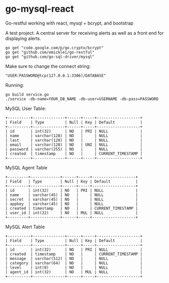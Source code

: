 go-mysql-react
==============

Go-restful working with react, mysql + bcrypt, and bootstrap

A test project. A central server for receiving alerts as well as a front end for displaying alerts.

	go get "code.google.com/p/go.crypto/bcrypt"
	go get "github.com/emicklei/go-restful"
	go get "github.com/go-sql-driver/mysql"

Make sure to change the connect string:

	"USER:PASSWORD@tcp(127.0.0.1:3306)/DATABASE"

Running:

	go build service.go
	./service -db-name=YOUR_DB_NAME -db-user=USERNAME -db-pass=PASSWORD

MySQL User Table:

	+----------+--------------+------+-----+-------------------+
	| Field    | Type         | Null | Key | Default           |
	+----------+--------------+------+-----+-------------------+
	| id       | int(32)      | NO   | PRI | NULL              |
	| name     | varchar(128) | NO   |     | NULL              |
	| last     | varchar(128) | NO   |     | NULL              |
	| email    | varchar(128) | NO   | UNI | NULL              |
	| password | varchar(255) | NO   |     | NULL              |
	| created  | timestamp    | NO   |     | CURRENT_TIMESTAMP |
	+----------+--------------+------+-----+-------------------+

MySQL Agent Table

	+---------+-------------+------+-----+-------------------+
	| Field   | Type        | Null | Key | Default           |
	+---------+-------------+------+-----+-------------------+
	| id      | int(32)     | NO   | PRI | NULL              |
	| name    | varchar(45) | NO   |     | NULL              |
	| secret  | varchar(45) | NO   |     | NULL              |
	| appkey  | varchar(45) | NO   |     | NULL              |
	| created | timestamp   | NO   |     | CURRENT_TIMESTAMP |
	| user_id | int(32)     | NO   | MUL | NULL              |
	+---------+-------------+------+-----+-------------------+

MySQL Alert Table

	+----------+--------------+------+-----+-------------------+
	| Field    | Type         | Null | Key | Default           |
	+----------+--------------+------+-----+-------------------+
	| id       | int(32)      | NO   | PRI | NULL              |
	| created  | timestamp    | NO   |     | CURRENT_TIMESTAMP |
	| message  | varchar(512) | NO   |     | NULL              |
	| category | varchar(64)  | NO   |     | NULL              |
	| level    | int(8)       | NO   |     | NULL              |
	| agent_id | int(32)      | NO   | MUL | NULL              |
	+----------+--------------+------+-----+-------------------+

